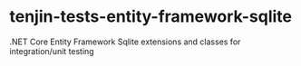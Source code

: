 # tenjin-tests-entity-framework-sqlite
.NET Core Entity Framework Sqlite extensions and classes for integration/unit testing
